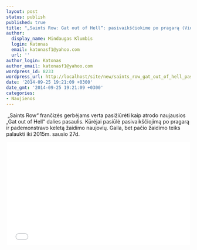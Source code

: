 ```yaml
---
layout: post
status: publish
published: true
title: "„Saints Row: Gat out of Hell“: pasivaikščiokime po pragarą (Video)"
author:
  display_name: Mindaugas Klumbis
  login: Katonas
  email: katonasf1@yahoo.com
  url: ''
author_login: Katonas
author_email: katonasf1@yahoo.com
wordpress_id: 8233
wordpress_url: http://localhost/site/new/saints_row_gat_out_of_hell_pasivaiksciokime_po_pragara_video/
date: '2014-09-25 19:21:09 +0300'
date_gmt: '2014-09-25 19:21:09 +0300'
categories:
- Naujienos
---
```

<p>
	&nbsp;&bdquo;Saints Row&ldquo; frančizės gerbėjams verta pasižiūrėti kaip atrodo naujausios &bdquo;Gat out of Hell&ldquo; dalies pasaulis. Kūrėjai pasiūlė pasivaik&scaron;čiojimą po pragarą ir pademonstravo keletą žaidimo naujovių. Gaila, bet pačio žaidimo teiks palaukti iki 2015m. sausio 27d.</p>
<p style="text-align: center;">
	<iframe allowfullscreen="" frameborder="0" height="281" src="//www.youtube.com/embed/y3_0QarGUr8" width="500"></iframe></p>
